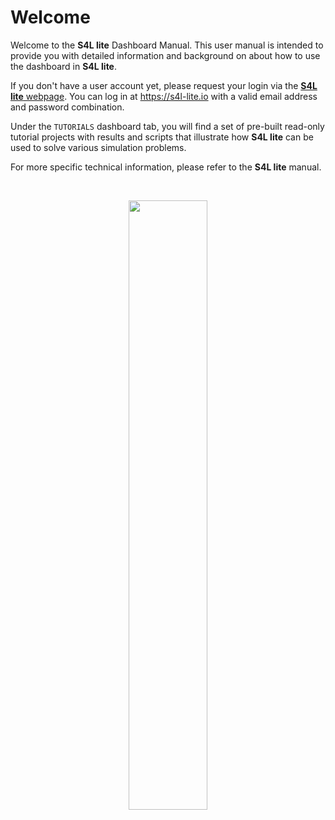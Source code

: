 # Welcome

Welcome to the **S4L lite** Dashboard Manual. This user manual is intended to provide you with detailed information and background on about how to use the dashboard in **S4L lite**.

If you don't have a user account yet, please request your login via the [**S4L lite** webpage](https://zmt.swiss/support/support/s4l-web-lite/). You can log in at https://s4l-lite.io with a valid email address and password combination. 

Under the ```TUTORIALS``` dashboard tab, you will find a set of pre-built read-only tutorial projects with results and scripts that illustrate how **S4L lite** can be used to solve various simulation problems. 

For more specific technical information, please refer to the **S4L lite** manual.

<br>
<p align="center">
  <img src="https://raw.githubusercontent.com/ZurichMedTech/s4l-assets/main/app/lite/logo/s4llite-white.png" width="50%" />
</p>
